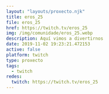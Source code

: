 ```yaml
---
layout: "layouts/proxecto.njk"
title: eros_25
file: eros_25
href: https://twitch.tv/eros_25
img: /img/comunidade/eros_25.webp
description: Aquí vimos a divertirnos
date: 2019-11-02 19:23:21.472153
active: false
platform: twitch
type: proxecto
tags:
  - twitch
redes:
  twitch: https://twitch.tv/eros_25
---
```

